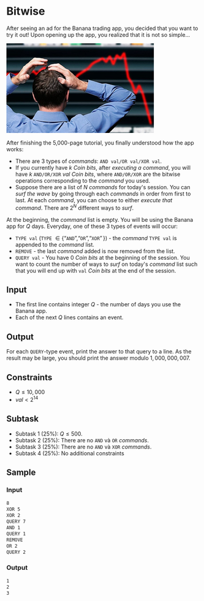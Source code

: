 # Bitwise

After seeing an ad for the Banana trading app, you decided that you want to try it out!
Upon opening up the app, you realized that it is not so simple...

![](bitwise1.png)

After finishing the 5,000-page tutorial, you finally understood how the app works:

- There are 3 types of *commands*: `AND val/OR val/XOR val`. 
- If you currently have $k$ *Coin bits*, after *executing a command*, you will have $k$ `AND/OR/XOR` $val$ *Coin bits*, where `AND/OR/XOR` are the bitwise operations corresponding to the *command* you used.
- Suppose there are a list of $N$ *commands* for today's session. You can *surf the wave* by going through each *commands* in order from first to last. At each *command*, you can choose to either *execute that command*. There are $2^N$ different ways to *surf*.

At the beginning, the *command* list is empty. You will be using the Banana app for $Q$ days. Everyday, one of these 3 types of events will occur:

- `TYPE val` (`TYPE` $\in \{“$`AND`$”, “$`OR`$”, “$`XOR`$”\}$) - the *command* `TYPE val` is appended to the *command* list.
- `REMOVE` - the last *command* added is now removed from the list.
- `QUERY val` - You have $0$ *Coin bits* at the beginning of the session. You want to count the number of ways to *surf* on today's *command* list such that you will end up with `val` *Coin bits* at the end of the session.

## Input

- The first line contains integer $Q$ - the number of days you use the Banana app.
- Each of the next $Q$ lines contains an event.

## Output

For each `QUERY`-type event, print the answer to that query to a line. As the result may be large, you should print the answer modulo $1,000,000,007$.

## Constraints
- $Q \leq 10,000$
- $val < 2^{14}$

## Subtask
- Subtask 1 (25%): $Q \leq 500$.
- Subtask 2 (25%): There are no `AND` và `OR` *commands*.
- Subtask 3 (25%): There are no `AND` và `XOR` *commands*.
- Subtask 4 (25%): No additional constraints

## Sample

### Input
```
8
XOR 5
XOR 2
QUERY 7
AND 1
QUERY 1
REMOVE
OR 2
QUERY 2
```

### Output
```
1
2
3
```